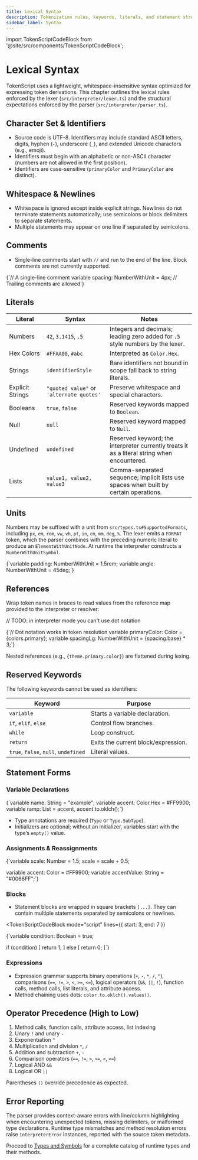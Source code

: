 ```yaml
---
title: Lexical Syntax
description: Tokenization rules, keywords, literals, and statement structure for TokenScript.
sidebar_label: Syntax
---
```


import TokenScriptCodeBlock from '@site/src/components/TokenScriptCodeBlock';

# Lexical Syntax

TokenScript uses a lightweight, whitespace-insensitive syntax optimized for expressing token derivations. This chapter outlines the lexical rules enforced by the lexer (`src/interpreter/lexer.ts`) and the structural expectations enforced by the parser (`src/interpreter/parser.ts`).

## Character Set & Identifiers

- Source code is UTF-8. Identifiers may include standard ASCII letters, digits, hyphen (`-`), underscore (`_`), and extended Unicode characters (e.g., emoji).
- Identifiers must begin with an alphabetic or non-ASCII character (numbers are not allowed in the first position).
- Identifiers are case-sensitive (`primaryColor` and `PrimaryColor` are distinct).

## Whitespace & Newlines

- Whitespace is ignored except inside explicit strings. Newlines do not terminate statements automatically; use semicolons or block delimiters to separate statements.
- Multiple statements may appear on one line if separated by semicolons.

## Comments

- Single-line comments start with `//` and run to the end of the line. Block comments are not currently supported.

<TokenScriptCodeBlock mode="script" showResult={false}>
{`// A single-line comment
variable spacing: NumberWithUnit = 4px; // Trailing comments are allowed`}
</TokenScriptCodeBlock>

## Literals

| Literal | Syntax | Notes |
| --- | --- | --- |
| Numbers | `42`, `3.1415`, `.5` | Integers and decimals; leading zero added for `.5` style numbers by the lexer. |
| Hex Colors | `#FFAA00`, `#abc` | Interpreted as `Color.Hex`. |
| Strings | `identifierStyle` | Bare identifiers not bound in scope fall back to string literals. |
| Explicit Strings | `"quoted value"` or `'alternate quotes'` | Preserve whitespace and special characters. |
| Booleans | `true`, `false` | Reserved keywords mapped to `Boolean`. |
| Null | `null` | Reserved keyword mapped to `Null`. |
| Undefined | `undefined` | Reserved keyword; the interpreter currently treats it as a literal string when encountered. |
| Lists | `value1, value2, value3` | Comma-separated sequence; implicit lists use spaces when built by certain operations. |

## Units

Numbers may be suffixed with a unit from `src/types.ts#SupportedFormats`, including `px`, `em`, `rem`, `vw`, `vh`, `pt`, `in`, `cm`, `mm`, `deg`, `%`. The lexer emits a `FORMAT` token, which the parser combines with the preceding numeric literal to produce an `ElementWithUnitNode`. At runtime the interpreter constructs a `NumberWithUnitSymbol`.

<TokenScriptCodeBlock mode="script" showResult={false}>
{`variable padding: NumberWithUnit = 1.5rem;
variable angle: NumberWithUnit = 45deg;`}
</TokenScriptCodeBlock>

## References

Wrap token names in braces to read values from the reference map provided to the interpreter or resolver:

// TODO: in interpreter mode you can't use dot notation

<TokenScriptCodeBlock mode="script" showResult={false}>
{`// Dot notation works in token resolution
variable primaryColor: Color = {colors.primary};
variable spacingLg: NumberWithUnit = {spacing.base} * 3;`}
</TokenScriptCodeBlock>

Nested references (e.g., `{theme.primary.color}`) are flattened during lexing.

## Reserved Keywords

The following keywords cannot be used as identifiers:

| Keyword | Purpose |
| --- | --- |
| `variable` | Starts a variable declaration. |
| `if`, `elif`, `else` | Control flow branches. |
| `while` | Loop construct. |
| `return` | Exits the current block/expression. |
| `true`, `false`, `null`, `undefined` | Literal values. |

## Statement Forms

### Variable Declarations

<TokenScriptCodeBlock mode="script" showResult={false}>
{`variable name: String = "example";
variable accent: Color.Hex = #FF9900;
variable ramp: List = accent, accent.to.oklch();`}
</TokenScriptCodeBlock>

- Type annotations are required (`Type` or `Type.SubType`).
- Initializers are optional; without an initializer, variables start with the type’s `empty()` value.

### Assignments & Reassignments

<TokenScriptCodeBlock mode="script" showResult={false}>
{`variable scale: Number = 1.5;
scale = scale + 0.5;

variable accent: Color = #FF9900;
variable accentValue: String = "#0066FF";`}
</TokenScriptCodeBlock>

### Blocks

- Statement blocks are wrapped in square brackets `[...]`. They can contain multiple statements separated by semicolons or newlines.

<TokenScriptCodeBlock
  mode="script"
  lines={{ start: 3, end: 7 }}
>
{`variable condition: Boolean = true;

if (condition) [
   return 1;
] else [
   return 0;
]`}
</TokenScriptCodeBlock>

### Expressions

- Expression grammar supports binary operations (`+`, `-`, `*`, `/`, `^`), comparisons (`==`, `!=`, `>`, `<`, `>=`, `<=`), logical operators (`&&`, `||`, `!`), function calls, method calls, list literals, and attribute access.
- Method chaining uses dots: `color.to.oklch().values()`.

## Operator Precedence (High to Low)

1. Method calls, function calls, attribute access, list indexing
2. Unary `!` and unary `-`
3. Exponentiation `^`
4. Multiplication and division `*`, `/`
5. Addition and subtraction `+`, `-`
6. Comparison operators (`==`, `!=`, `>`, `>=`, `<`, `<=`)
7. Logical AND `&&`
8. Logical OR `||`

Parentheses `()` override precedence as expected.

## Error Reporting

The parser provides context-aware errors with line/column highlighting when encountering unexpected tokens, missing delimiters, or malformed type declarations. Runtime type mismatches and method resolution errors raise `InterpreterError` instances, reported with the source token metadata.

Proceed to [Types and Symbols](types.md) for a complete catalog of runtime types and their methods.
